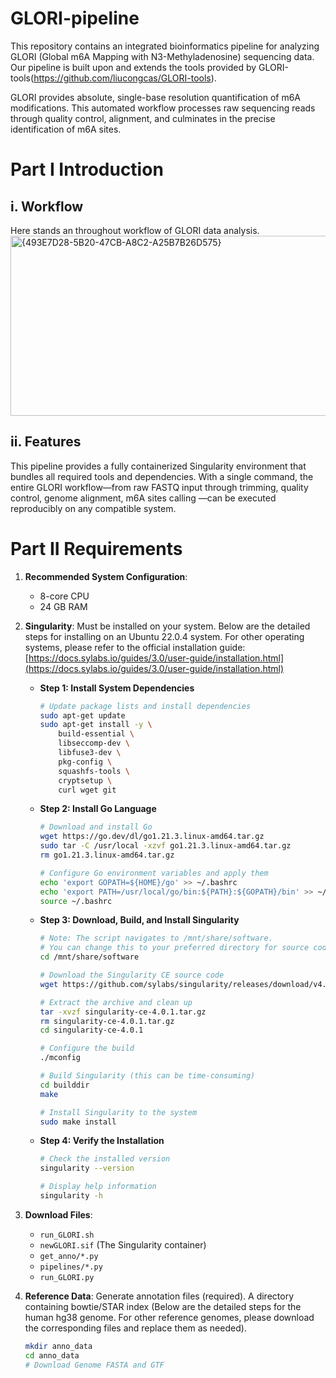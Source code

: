 # GLORI-pipeline
This repository contains an integrated bioinformatics pipeline for analyzing GLORI (Global m6A Mapping with N3-Methyladenosine) sequencing data. Our pipeline is built upon and extends the tools provided by GLORI-tools(https://github.com/liucongcas/GLORI-tools).

GLORI provides absolute, single-base resolution quantification of m6A modifications. This automated workflow processes raw sequencing reads through quality control, alignment, and culminates in the precise identification of m6A sites.

# Part I Introduction
## i. Workflow
Here stands an throughout workflow of GLORI data analysis.
<img width="1194" height="288" alt="{493E7D28-5B20-47CB-A8C2-A25B7B26D575}" src="https://github.com/user-attachments/assets/000a6e54-2920-4c2a-a61a-412c2e599b75" />


## ii. Features
This pipeline provides a fully containerized Singularity environment that bundles all required tools and dependencies. With a single command, the entire GLORI workflow—from raw FASTQ input through trimming, quality control, genome alignment, m6A sites calling —can be executed reproducibly on any compatible system.

# Part II Requirements
1.  **Recommended System Configuration**:

      * 8-core CPU
      * 24 GB RAM

2.  **Singularity**: Must be installed on your system. Below are the detailed steps for installing on an Ubuntu 22.0.4 system. For other operating systems, please refer to the official installation guide: [https://docs.sylabs.io/guides/3.0/user-guide/installation.html](https://docs.sylabs.io/guides/3.0/user-guide/installation.html)

      * **Step 1: Install System Dependencies**

        ```bash
        # Update package lists and install dependencies
        sudo apt-get update
        sudo apt-get install -y \
            build-essential \
            libseccomp-dev \
			libfuse3-dev \
            pkg-config \
            squashfs-tools \
            cryptsetup \
            curl wget git
        ```

      * **Step 2: Install Go Language**

        ```bash
        # Download and install Go
        wget https://go.dev/dl/go1.21.3.linux-amd64.tar.gz
        sudo tar -C /usr/local -xzvf go1.21.3.linux-amd64.tar.gz
        rm go1.21.3.linux-amd64.tar.gz

        # Configure Go environment variables and apply them
        echo 'export GOPATH=${HOME}/go' >> ~/.bashrc
        echo 'export PATH=/usr/local/go/bin:${PATH}:${GOPATH}/bin' >> ~/.bashrc
        source ~/.bashrc
        ```

      * **Step 3: Download, Build, and Install Singularity**

        ```bash
        # Note: The script navigates to /mnt/share/software. 
        # You can change this to your preferred directory for source code.
        cd /mnt/share/software

        # Download the Singularity CE source code
        wget https://github.com/sylabs/singularity/releases/download/v4.0.1/singularity-ce-4.0.1.tar.gz

        # Extract the archive and clean up
        tar -xvzf singularity-ce-4.0.1.tar.gz
        rm singularity-ce-4.0.1.tar.gz
        cd singularity-ce-4.0.1

        # Configure the build
        ./mconfig

        # Build Singularity (this can be time-consuming)
        cd builddir
        make

        # Install Singularity to the system
        sudo make install
        ```

      * **Step 4: Verify the Installation**

        ```bash
        # Check the installed version
        singularity --version

        # Display help information
        singularity -h
        ```

3.  **Download Files**:

      * `run_GLORI.sh`
      * `newGLORI.sif` (The Singularity container)
      * `get_anno/*.py`
      * `pipelines/*.py`
      * `run_GLORI.py`

4.  **Reference Data**:
        Generate annotation files (required).
        A directory containing bowtie/STAR index (Below are the detailed steps for the human hg38 genome. For other reference genomes, please download the corresponding files and replace them as needed).
      ```bash
      mkdir anno_data
      cd anno_data
      # Download Genome FASTA and GTF

      

